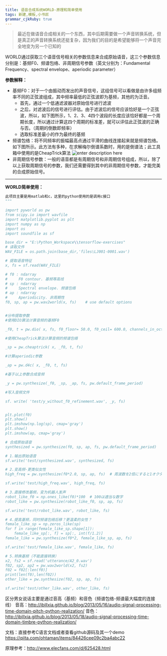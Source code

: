```yaml
---
title: 语音合成系统WORLD-原理和简单使用
tags: 新建,模板,小书匠
grammar_cjkRuby: true
---
```


>最近在做语音合成相关的一个东西，其中后期需要做一个声音转换系统，但是真正的声音转换系统还挺复杂，因为我们的目的是希望能够将一个声音完全地变为另一个已知的

WORLD通过获取三个语音信号相关的参数信息来合成原始语音，这三个参数信息分别是：基频F0、频谱包络、非周期信号参数（英文分别为：Fundamental Frequency、spectral envelope、aperiodic parameter）

**参数解释：**
* 基频F0：对于一个由振动而发出的声音信号，这组信号可以看做是由许多组频率不同的正弦波组成，其中频率最低的正弦波即为基频，其他的为泛音。
	* 首先，通过一个低通滤波器对原始信号进行滤波
	* 之后，对滤波后的信号进行评估。由于滤波后的信号应该恰好是一个正弦波，所以，如下图所示，1、2、3、4四个波段的长度应该恰好都是一个周期长度，所以通过计算这四个周期的标准差，就可以评估此正弦波的正确与否。（周期的倒数即频率）
	* 选取标准差最小的作为最终的基频
* 频谱包络：将不同频率的振幅最高点通过平滑的曲线连接起来就是频谱包络。如下图所示。此方法有多种，在求解梅尔倒谱系数时，用的是倒谱法；此工具箱中使用的是CheapTrick算法
![enter description here](http://osiy4s0ad.bkt.clouddn.com/blog/1537845024155.png)
* 非周期信号参数：一般的语音都是有周期信号和非周期信号组成，所以，除了以上获取周期信号的参数，我们还需要得到其中的非周期信号参数，才能完美的合成原始信号。


----------


**WORLD简单使用：**

``` python
此项目主要是用matlab和c，这里的python使用的是调用c接口
"""

import pyworld as pw
from scipy.io import wavfile
import matplotlib.pyplot as plt
import numpy as np
import os
import soundfile as sf

base_dir = "E:\Python_Workspace\\tensorflow-exercises"
# 读取文件
WAV_FILE = os.path.join(base_dir,'files\LJ001-0001.wav')

# 提取语音特征
x, fs = sf.read(WAV_FILE)

# f0 : ndarray
#     F0 contour. 基频等高线
# sp : ndarray
#     Spectral envelope. 频谱包络
# ap : ndarray
#     Aperiodicity. 非周期性
f0, sp, ap = pw.wav2world(x, fs)    # use default options


#分布提取参数
#使用DIO算法计算音频的基频F0

_f0, t = pw.dio( x, fs, f0_floor= 50.0, f0_ceil= 600.0, channels_in_octave= 2, frame_period=pw.default_frame_period)

#使用CheapTrick算法计算音频的频谱包络

_sp = pw.cheaptrick( x, _f0, t, fs)

#计算aperiodic参数

_ap = pw.d4c( x, _f0, t, fs)

#基于以上参数合成音频

_y = pw.synthesize(_f0, _sp, _ap, fs, pw.default_frame_period)

#写入音频文件

sf. write( 'test/y_without_f0_refinement.wav', _y, fs)


plt.plot(f0)
plt.show()
plt.imshow(np.log(sp), cmap='gray')
plt.show()
plt.imshow(ap, cmap='gray')

# 合成原始语音
synthesized = pw.synthesize(f0, sp, ap, fs, pw.default_frame_period)

# 1.输出原始语音
sf.write('test/synthesized.wav', synthesized, fs)

# 2.变高频-更类似女性
high_freq = pw.synthesize(f0*2.0, sp, ap, fs)  # 周波数を2倍にすると1オクターブ上がる

sf.write('test/high_freq.wav', high_freq, fs)

# 3.直接修改基频，变为机器人发声
robot_like_f0 = np.ones_like(f0)*100  # 100は適当な数字
robot_like = pw.synthesize(robot_like_f0, sp, ap, fs)

sf.write('test/robot_like.wav', robot_like, fs)

# 4.提高基频，同时频谱包络后移？更温柔的女性？
female_like_sp = np.zeros_like(sp)
for f in range(female_like_sp.shape[1]):
    female_like_sp[:, f] = sp[:, int(f/1.2)]
female_like = pw.synthesize(f0*2, female_like_sp, ap, fs)

sf.write('test/female_like.wav', female_like, fs)

# 5.转换基频（不能直接转换）
x2, fs2 = sf.read('utterance/A2_0.wav')
f02, sp2, ap2 = pw.wav2world(x2, fs2)
f02 = f02[:len(f0)]
print(len(f0),len(f02))
other_like = pw.synthesize(f02, sp, ap, fs)

sf.write('test/other_like.wav', other_like, fs)
```

区分男女说话主要是通过音高（基频）和音色（频谱包络-频谱最大幅度的连接线）
音高：http://ibillxia.github.io/blog/2013/05/16/audio-signal-processing-time-domain-pitch-python-realization/
音色：http://ibillxia.github.io/blog/2013/05/18/audio-signal-processing-time-domain-timbre-python-realization/

文档：直接参考C语言文档或者查看github源码及其一个demo
https://qiita.com/ohtaman/items/84426cee09c2ba4abc22

原理参考：http://www.elecfans.com/d/625428.html